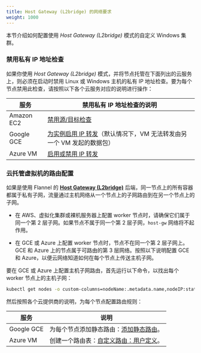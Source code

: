 ```yaml
---
title: Host Gateway (L2bridge) 的网络要求
weight: 1000
---
```


本节介绍如何配置使用 *Host Gateway (L2bridge)* 模式的自定义 Windows 集群。

### 禁用私有 IP 地址检查

如果你使用 *Host Gateway (L2bridge)* 模式，并将节点托管在下面列出的云服务上，则必须在启动时禁用 Linux 或 Windows 主机的私有 IP 地址检查。要为每个节点禁用此检查，请按照以下各个云服务对应的说明进行操作：

| 服务 | 禁用私有 IP 地址检查的说明 |
--------|------------------------------------------------
| Amazon EC2 | [禁用源/目标检查](https://docs.aws.amazon.com/vpc/latest/userguide/VPC_NAT_Instance.html#EIP_Disable_SrcDestCheck) |
| Google GCE | [为实例启用 IP 转发](https://cloud.google.com/vpc/docs/using-routes#canipforward)（默认情况下，VM 无法转发由另一个 VM 发起的数据包） |
| Azure VM | [启用或禁用 IP 转发](https://docs.microsoft.com/en-us/azure/virtual-network/virtual-network-network-interface#enable-or-disable-ip-forwarding) |

### 云托管虚拟机的路由配置

如果是使用 Flannel 的 [**Host Gateway (L2bridge)**](https://github.com/coreos/flannel/blob/master/Documentation/backends.md#host-gw) 后端，同一节点上的所有容器都属于私有子网，流量通过主机网络从一个节点上的子网路由到在另一个节点上的子网。

- 在 AWS、虚拟化集群或裸机服务器上配置 worker 节点时，请确保它们属于同一个第 2 层子网。如果节点不属于同一个第 2 层子网，`host-gw` 网络将不起作用。

- 在 GCE 或 Azure 上配置 worker 节点时，节点不在同一个第 2 层子网上。GCE 和 Azure 上的节点属于可路由的第 3 层网络。按照以下说明配置 GCE 和 Azure，以便云网络知道如何在每个节点上传送主机子网。

要在 GCE 或 Azure 上配置主机子网路由，首先运行以下命令，以找出每个 worker 节点上的主机子网：

```bash
kubectl get nodes -o custom-columns=nodeName:.metadata.name,nodeIP:status.addresses[0].address,routeDestination:.spec.podCIDR
```

然后按照各个云提供商的说明，为每个节点配置路由规则：

| 服务 | 说明 |
--------|-------------
| Google GCE | 为每个节点添加静态路由：[添加静态路由](https://cloud.google.com/vpc/docs/using-routes#addingroute)。 |
| Azure VM | 创建一个路由表：[自定义路由：用户定义](https://docs.microsoft.com/en-us/azure/virtual-network/virtual-networks-udr-overview#user-defined)。 |

